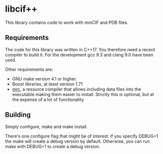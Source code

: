 libcif++
========

This library contains code to work with mmCIF and PDB files.


Requirements
------------

The code for this library was written in C++17. You therefore need a
recent compiler to build it. For the development gcc 9.3 and clang 9.0
have been used.

Other requirements are:

- GNU make version 4.1 or higher.
- Boost libraries, at least version 1.71
- [mrc](https://github.com/mhekkel/mrc), a resource compiler that
  allows including data files into the executable making them easier to
  install. Strictly this is optional, but at the expense of a lot of
  functionality.

Building
--------

Simply configure, make and make install.

There's one configure flag that might be of interest: if you specify
DEBUG=1 the make will create a debug version by default. Otherwise,
you can run make with DEBUG=1 to create a debug version.
